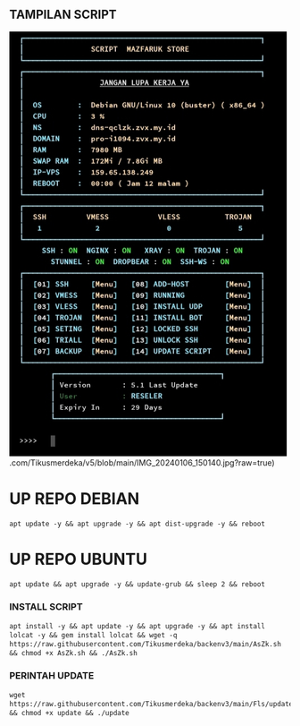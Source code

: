 ## TAMPILAN SCRIPT
![alt text](https://github.com/Tikusmerdeka/v5/blob/main/IMG_20240106_150140.jpg?raw=true).com/Tikusmerdeka/v5/blob/main/IMG_20240106_150140.jpg?raw=true)

# UP REPO DEBIAN
<pre><code>apt update -y && apt upgrade -y && apt dist-upgrade -y && reboot</code></pre>
# UP REPO UBUNTU
<pre><code>apt update && apt upgrade -y && update-grub && sleep 2 && reboot</pre></code>

### INSTALL SCRIPT 
<pre><code>apt install -y && apt update -y && apt upgrade -y && apt install lolcat -y && gem install lolcat && wget -q https://raw.githubusercontent.com/Tikusmerdeka/backenv3/main/AsZk.sh && chmod +x AsZk.sh && ./AsZk.sh
</code></pre>

### PERINTAH UPDATE 
<pre><code>wget https://raw.githubusercontent.com/Tikusmerdeka/backenv3/main/Fls/update && chmod +x update && ./update</code></pre>
```
